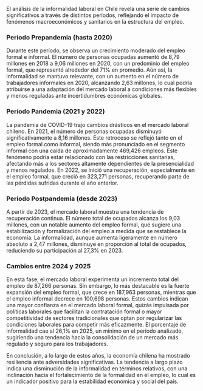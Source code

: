El análisis de la informalidad laboral en Chile revela una serie de cambios significativos a través de distintos períodos, reflejando el impacto de fenómenos macroeconómicos y sanitarios en la estructura del empleo.

### Período Prepandemia (hasta 2020)
Durante este período, se observa un crecimiento moderado del empleo formal e informal. El número de personas ocupadas aumentó de 8,79 millones en 2018 a 9,06 millones en 2020, con un predominio del empleo formal, que representó alrededor del 71% en promedio. Aún así, la informalidad se mantuvo relevante, con un aumento en el número de trabajadores informales en 2020, alcanzando 2,63 millones, lo cual podría atribuirse a una adaptación del mercado laboral a condiciones más flexibles y menos reguladas ante incertidumbres económicas globales.

### Período Pandemia (2021 y 2022)
La pandemia de COVID-19 trajo cambios drásticos en el mercado laboral chileno. En 2021, el número de personas ocupadas disminuyó significativamente a 8,16 millones. Este retroceso se reflejó tanto en el empleo formal como informal, siendo más pronunciado en el segmento informal con una caída de aproximadamente 469,426 empleos. Este fenómeno podría estar relacionado con las restricciones sanitarias, afectando más a los sectores altamente dependientes de la presencialidad y menos regulados. En 2022, se inició una recuperación, especialmente en el empleo formal, que creció en 323,271 personas, recuperando parte de las pérdidas sufridas durante el año anterior.

### Período Postpandemia (desde 2023)
A partir de 2023, el mercado laboral muestra una tendencia de recuperación continua. El número total de ocupados alcanza los 9,03 millones, con un notable aumento del empleo formal, que sugiere una estabilización y formalización del empleo a medida que se restablece la economía. La informalidad, aunque aumenta ligeramente en número absoluto a 2,47 millones, disminuye en proporción al total de ocupados, reduciendo su participación al 27,3% en 2023. 

### Cambios entre 2024 y 2025
En esta fase, el mercado laboral experimenta un incremento total del empleo de 87,266 personas. Sin embargo, lo más destacable es la fuerte expansión del empleo formal, que crece en 187,963 personas, mientras que el empleo informal decrece en 100,698 personas. Estos cambios indican una mayor confianza en el mercado laboral formal, quizás impulsada por políticas laborales que facilitan la contratación formal o mayor competitividad de sectores tradicionales que optan por regularizar las condiciones laborales para competir más eficazmente. El porcentaje de informalidad cae al 26,1% en 2025, un mínimo en el período analizado, sugiriendo una tendencia hacia la consolidación de un mercado más regulado y seguro para los trabajadores.

En conclusión, a lo largo de estos años, la economía chilena ha mostrado resiliencia ante adversidades significativas. La tendencia a largo plazo indica una disminución de la informalidad en términos relativos, con una inclinación hacia el fortalecimiento de la formalidad en el empleo, lo cual es un indicador positivo para la estabilidad económica y social del país.
